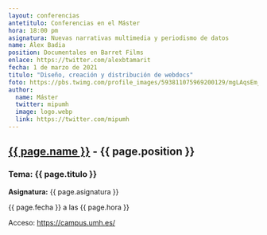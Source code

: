 ```yaml
---
layout: conferencias
antetitulo: Conferencias en el Máster
hora: 18:00 pm
asignatura: Nuevas narrativas multimedia y periodismo de datos
name: Àlex Badia
position: Documentales en Barret Films
enlace: https://twitter.com/alexbtamarit
fecha: 1 de marzo de 2021
titulo: "Diseño, creación y distribución de webdocs"
foto: https://pbs.twimg.com/profile_images/593811075969200129/mgLAqsEm_400x400.jpg
author:
  name: Máster
  twitter: mipumh
  image: logo.webp
  link: https://twitter.com/mipumh
---
```


<h2><a href="{{ page.enlace }}">{{ page.name }}</a> - {{ page.position }}</h2>
<h3>Tema: {{ page.titulo }}</h3>
<p><strong>Asignatura:</strong> {{ page.asignatura }}</p>
<p>{{ page.fecha }} a las {{ page.hora }}</p>
<p>Acceso: <a href="https://campus.umh.es/">https://campus.umh.es/</a>
<img src="{{ page.foto }}" alt="" class="img-fluid img-rounded">
